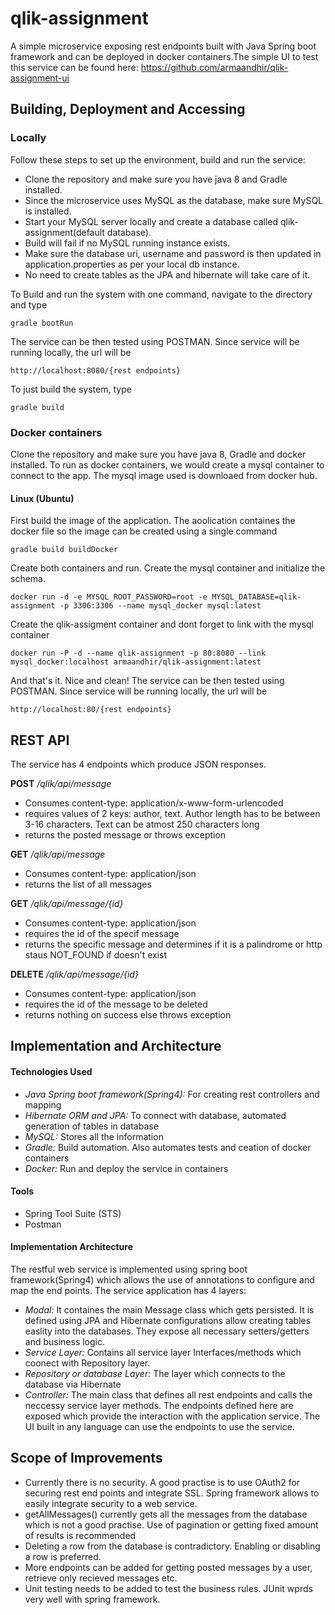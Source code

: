 # qlik-assignment
A simple microservice exposing rest endpoints built with Java Spring boot framework and can be deployed in docker containers.The simple UI to test this service can be found here: https://github.com/armaandhir/qlik-assignment-ui

## Building, Deployment and Accessing

### Locally
Follow these steps to set up the environment, build and run the service:

* Clone the repository and make sure you have java 8 and Gradle installed.
* Since the microservice uses MySQL as the database, make sure MySQL is installed.
* Start your MySQL server locally and create a database called qlik-assignment(default database).
* Build will fail if no MySQL running instance exists.
* Make sure the database uri, username and password is then updated in application.properties as per your local db instance.
* No need to create tables as the JPA and hibernate will take care of it.

To Build and run the system with one command, navigate to the directory and type
```
gradle bootRun
```
The service can be then tested using POSTMAN.
Since service will be running locally, the url will be
```
http://localhost:8080/{rest endpoints}
```
To just build the system, type
```
gradle build
```

### Docker containers
Clone the repository and make sure you have java 8, Gradle and docker installed.
To run as docker containers, we would create a mysql container to connect to the app. The mysql image used is downloaed from docker hub.
#### Linux (Ubuntu)
First build the image of the application. The aoolication containes the docker file so the image can be created using a single command
```
gradle build buildDocker
```
Create both containers and run.
Create the mysql container and initialize the schema.
```
docker run -d -e MYSQL_ROOT_PASSWORD=root -e MYSQL_DATABASE=qlik-assignment -p 3306:3306 --name mysql_docker mysql:latest
```

Create the qlik-assigment container and dont forget to link with the mysql container
```
docker run -P -d --name qlik-assignment -p 80:8080 --link mysql_docker:localhost armaandhir/qlik-assignment:latest
```
And that's it. Nice and clean!
The service can be then tested using POSTMAN.
Since service will be running locally, the url will be
```
http://localhost:80/{rest endpoints}
```

## REST API
The service has 4 endpoints which produce JSON responses.

**POST** */qlik/api/message*
* Consumes content-type: application/x-www-form-urlencoded
* requires values of 2 keys: author, text. Author length has to be between 3-16 characters. Text can be atmost 250 characters long
* returns the posted message or throws exception

**GET** */qlik/api/message*
* Consumes content-type: application/json
* returns the list of all messages

**GET** */qlik/api/message/{id}*
* Consumes content-type: application/json
* requires the id of the specif message
* returns the specific message and determines if it is a palindrome or http staus NOT_FOUND if doesn't exist

**DELETE** */qlik/api/message/{id}*
* Consumes content-type: application/json
* requires the id of the message to be deleted
* returns nothing on success else throws exception


## Implementation and Architecture

#### Technologies Used
* *Java Spring boot framework(Spring4):* For creating rest controllers and mapping 
* *Hibernate ORM and JPA:* To connect with database, automated generation of tables in database
* *MySQL:* Stores all the information
* *Gradle:* Build automation. Also automates tests and ceation of docker containers
* *Docker:* Run and deploy the service in containers

#### Tools
* Spring Tool Suite (STS)
* Postman

#### Implementation Architecture
The restful web service is implemented using spring boot framework(Spring4) which allows the use of annotations to configure and map the end points. 
The service application has 4 layers:
* *Modal:* It containes the main Message class which gets persisted. It is defined using JPA and Hibernate configurations allow creating tables easlity into the databases. They expose all necessary setters/getters and business logic.
* *Service Layer:* Contains all service layer Interfaces/methods which coonect with Repository layer. 
* *Repository or database Layer:* The layer which connects to the database via Hibernate
* *Controller:* The main class that defines all rest endpoints and calls the neccessy service layer methods. The endpoints defined here are exposed which provide the interaction with the application service.
The UI built in any language can use the endpoints to use the service.

## Scope of Improvements
* Currently there is no security. A good practise is to use OAuth2 for securing rest end points and integrate SSL. Spring framework allows to easily integrate security to a web service.
* getAllMessages() currently gets all the messages from the database which is not a good practise. Use of pagination or getting fixed amount of results is recommended
* Deleting a row from the database is contradictory. Enabling or disabling a row is preferred.
* More endpoints can be added for getting posted messages by a user, retrieve only recieved messages etc.
* Unit testing needs to be added to test the business rules. JUnit wprds very well with spring framework.




